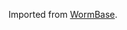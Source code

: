 [//]: # (Created by ./bin/manage_files.pl from ./species/Caenorhabditis_brenneri/PRJNA20035/Caenorhabditis_brenneri_PRJNA20035.annotation.html on Thu Jun 11 13:43:32 2020)
Imported from [WormBase](https://www.wormbase.org/).
